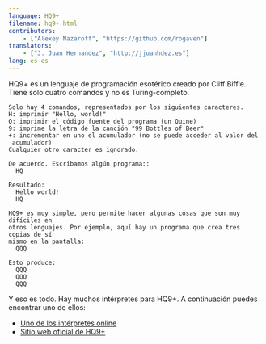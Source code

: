 ```yaml
---
language: HQ9+
filename: hq9+.html
contributors:
    - ["Alexey Nazaroff", "https://github.com/rogaven"]
translators:
    - ["J. Juan Hernandez", "http://jjuanhdez.es"]
lang: es-es
---
```


HQ9+ es un lenguaje de programación esotérico creado por Cliff Biffle. 
Tiene solo cuatro comandos y no es Turing-completo.

```
Solo hay 4 comandos, representados por los siguientes caracteres.
H: imprimir "Hello, world!"
Q: imprimir el código fuente del programa (un Quine)
9: imprime la letra de la canción "99 Bottles of Beer"
+: incrementar en uno el acumulador (no se puede acceder al valor del
 acumulador)
Cualquier otro caracter es ignorado.

De acuerdo. Escribamos algún programa::
  HQ

Resultado:
  Hello world!
  HQ

HQ9+ es muy simple, pero permite hacer algunas cosas que son muy difíciles en 
otros lenguajes. Por ejemplo, aquí hay un programa que crea tres copias de sí
mismo en la pantalla:
  QQQ

Esto produce:
  QQQ
  QQQ
  QQQ
```

Y eso es todo. Hay muchos intérpretes para HQ9+. 
A continuación puedes encontrar uno de ellos:

+ [Uno de los intérpretes online](https://almnet.de/esolang/hq9plus.php)
+ [Sitio web oficial de HQ9+](http://cliffle.com/esoterica/hq9plus.html)
